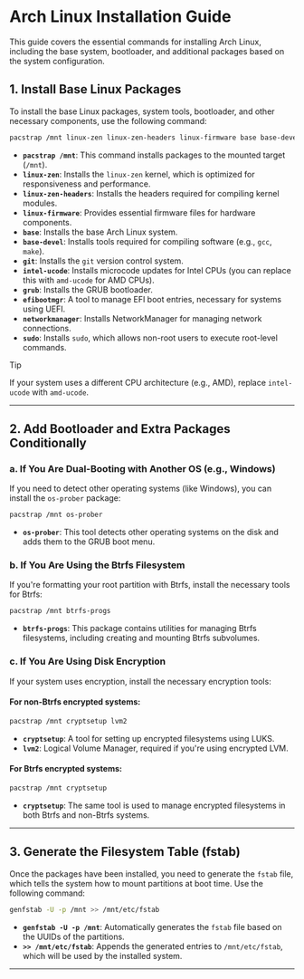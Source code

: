 # Arch Linux Installation Guide

This guide covers the essential commands for installing Arch Linux, including the base system, bootloader, and additional packages based on the system configuration.

## 1. Install Base Linux Packages

To install the base Linux packages, system tools, bootloader, and other necessary components, use the following command:

```bash
pacstrap /mnt linux-zen linux-zen-headers linux-firmware base base-devel git intel-ucode grub efibootmgr networkmanager sudo
```

- **`pacstrap /mnt`**: This command installs packages to the mounted target (`/mnt`).
- **`linux-zen`**: Installs the `linux-zen` kernel, which is optimized for responsiveness and performance.
- **`linux-zen-headers`**: Installs the headers required for compiling kernel modules.
- **`linux-firmware`**: Provides essential firmware files for hardware components.
- **`base`**: Installs the base Arch Linux system.
- **`base-devel`**: Installs tools required for compiling software (e.g., `gcc`, `make`).
- **`git`**: Installs the `git` version control system.
- **`intel-ucode`**: Installs microcode updates for Intel CPUs (you can replace this with `amd-ucode` for AMD CPUs).
- **`grub`**: Installs the GRUB bootloader.
- **`efibootmgr`**: A tool to manage EFI boot entries, necessary for systems using UEFI.
- **`networkmanager`**: Installs NetworkManager for managing network connections.
- **`sudo`**: Installs `sudo`, which allows non-root users to execute root-level commands.

> [!TIP]  
> If your system uses a different CPU architecture (e.g., AMD), replace `intel-ucode` with `amd-ucode`.

---

## 2. Add Bootloader and Extra Packages Conditionally

### a. If You Are Dual-Booting with Another OS (e.g., Windows)

If you need to detect other operating systems (like Windows), you can install the `os-prober` package:

```bash
pacstrap /mnt os-prober
```

- **`os-prober`**: This tool detects other operating systems on the disk and adds them to the GRUB boot menu.

### b. If You Are Using the Btrfs Filesystem

If you're formatting your root partition with Btrfs, install the necessary tools for Btrfs:

```bash
pacstrap /mnt btrfs-progs
```

- **`btrfs-progs`**: This package contains utilities for managing Btrfs filesystems, including creating and mounting Btrfs subvolumes.

### c. If You Are Using Disk Encryption

If your system uses encryption, install the necessary encryption tools:

#### For non-Btrfs encrypted systems:

```bash
pacstrap /mnt cryptsetup lvm2
```

- **`cryptsetup`**: A tool for setting up encrypted filesystems using LUKS.
- **`lvm2`**: Logical Volume Manager, required if you're using encrypted LVM.

#### For Btrfs encrypted systems:

```bash
pacstrap /mnt cryptsetup
```

- **`cryptsetup`**: The same tool is used to manage encrypted filesystems in both Btrfs and non-Btrfs systems.

---

## 3. Generate the Filesystem Table (fstab)

Once the packages have been installed, you need to generate the `fstab` file, which tells the system how to mount partitions at boot time. Use the following command:

```bash
genfstab -U -p /mnt >> /mnt/etc/fstab
```

- **`genfstab -U -p /mnt`**: Automatically generates the `fstab` file based on the UUIDs of the partitions.
- **`>> /mnt/etc/fstab`**: Appends the generated entries to `/mnt/etc/fstab`, which will be used by the installed system.

---
